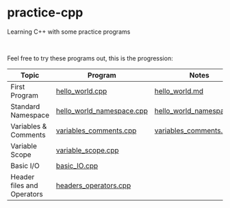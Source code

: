 # practice-cpp
Learning C++ with some practice programs

<br>

Feel free to try these programs out, this is the progression:

| Topic | Program | Notes |
|--------------|-----------|------------|
| First Program | [hello_world.cpp](https://github.com/Chinmay-47/practice-cpp/blob/main/src/hello_world.cpp) | [hello_world.md](https://github.com/Chinmay-47/practice-cpp/blob/main/notes/hello_world.md) |
| Standard Namespace | [hello_world_namespace.cpp](https://github.com/Chinmay-47/practice-cpp/blob/main/src/hello_world_namespace.cpp) | [hello_world_namespace.md](https://github.com/Chinmay-47/practice-cpp/blob/main/notes/hello_world_namespace.md) |
| Variables & Comments | [variables_comments.cpp](https://github.com/Chinmay-47/practice-cpp/blob/main/src/variables_comments.cpp) | [variables_comments.md](https://github.com/Chinmay-47/practice-cpp/blob/main/notes/variables_comments.md) |
| Variable Scope | [variable_scope.cpp](https://github.com/Chinmay-47/practice-cpp/blob/main/src/variable_scope.cpp) |  |
| Basic I/O | [basic_IO.cpp](https://github.com/Chinmay-47/practice-cpp/blob/main/src/basic_IO.cpp) |  |
| Header files and Operators | [headers_operators.cpp](https://github.com/Chinmay-47/practice-cpp/blob/main/src/headers_operators.cpp) |  |
